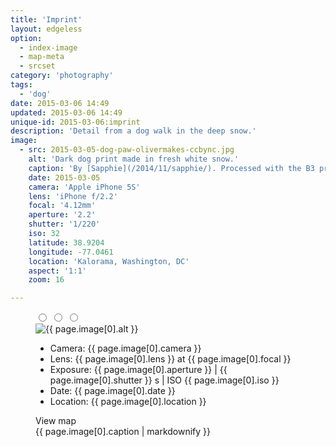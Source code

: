 ```yaml
---
title: 'Imprint'
layout: edgeless
option:
  - index-image
  - map-meta
  - srcset
category: 'photography'
tags:
  - 'dog'
date: 2015-03-06 14:49
updated: 2015-03-06 14:49
unique-id: 2015-03-06:imprint
description: 'Detail from a dog walk in the deep snow.'
image:
  - src: 2015-03-05-dog-paw-olivermakes-ccbync.jpg
    alt: 'Dark dog print made in fresh white snow.'
    caption: 'By [Sapphie](/2014/11/sapphie/). Processed with the B3 preset in [VSCO Cam](http://vsco.co/vscocam) for iOS.'
    date: 2015-03-05
    camera: 'Apple iPhone 5S'
    lens: 'iPhone f/2.2'
    focal: '4.12mm'
    aperture: '2.2'
    shutter: '1/220'
    iso: 32
    latitude: 38.9204
    longitude: -77.0461
    location: 'Kalorama, Washington, DC'
    aspect: '1:1'
    zoom: 16

---
```


<figure class="narrow">
  <input type="radio" role="radio" name="shift0" class="shift-back" id="shift-back0">
  <input type="radio" role="radio" name="shift0" class="shift-overlay" id="shift-overlay0">
  <input type="radio" role="radio" name="shift0" class="shift-map" id="shift-map0">
  <div class="container map-background" id="i0">
    <img
      src="{{ site.image-url }}/{{ page.image[0].src }}" 
      sizes="{{ site.wide-sizes }}"
      srcset="{% for srcset1440 in site.srcset1440 %}{{ site.image-url }}/{{ site.srcset1440[forloop.index0] }}/{{ page.image[0].src }} {{ site.srcset1440[forloop.index0] }}w{% if forloop.last == false %}, {% endif %}{% endfor %}"
       alt="{{ page.image[0].alt }}"
    >
    <label for="shift-back0" class="shift-back-label"></label>
    <label for="shift-overlay0" class="shift-overlay-label"></label>
    <div class="photo-meta overlay">
      <div class="camera-icon {% if page.image[0].camera contains 'iPhone 5S' %}icon-iphone5s{% elsif page.image[0].camera contains 'X-E2' %}icon-fxe2{% endif %}"></div>
      <ul class="camera-details">
        <li>Camera: {{ page.image[0].camera }}</li>
        <li>Lens: {{ page.image[0].lens }} at {{ page.image[0].focal }}</li>
        <li>Exposure: {{ page.image[0].aperture }} | {{ page.image[0].shutter }} s | ISO {{ page.image[0].iso }}</li>
        <li>Date: {{ page.image[0].date }}</li>
        <li>Location: {{ page.image[0].location }}</li>
      </ul>
      <label for="shift-map0" class="shift-map-label">View map</label>
    </div>
  </div>
  <figcaption>{{ page.image[0].caption | markdownify }}</figcaption>
</figure>